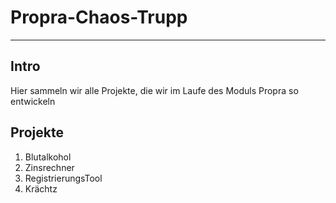 # Propra-Chaos-Trupp
---
## Intro

Hier sammeln wir alle Projekte, die wir im Laufe des Moduls Propra so entwickeln

## Projekte

1. Blutalkohol
2. Zinsrechner
3. RegistrierungsTool
4. Krächtz
